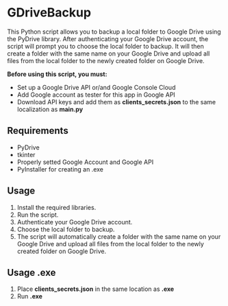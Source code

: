 # GDriveBackup

This Python script allows you to backup a local folder to Google Drive using the PyDrive library. After authenticating your Google Drive account, the script will prompt you to choose the local folder to backup. It will then create a folder with the same name on your Google Drive and upload all files from the local folder to the newly created folder on Google Drive.

**Before using this script, you must:** 
- Set up a Google Drive API or/and Google Console Cloud
- Add Google account as tester for this app in Google API
- Download API keys and add them as **clients_secrets.json** to the same localization as **main.py**



## Requirements

-  PyDrive
-  tkinter
-  Properly setted Google Account and Google API
-  PyInstaller for creating an .exe

## Usage

1.  Install the required libraries.
2.  Run the script.
3.  Authenticate your Google Drive account.
4.  Choose the local folder to backup.
5.  The script will automatically create a folder with the same name on your Google Drive and upload all files from the local folder to the newly created folder on Google Drive.

## Usage .exe
1. Place **clients_secrets.json** in the same location as **.exe**
2. Run **.exe**
